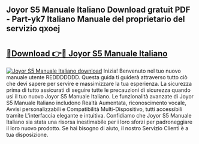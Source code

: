 ## Joyor S5 Manuale Italiano Download gratuit PDF - Part-yk7 Italiano Manuale del proprietario del servizio qxoej

# <h2><a href="http://dfbb6z.blite.top/?on=Joyor+S5+Manuale+Italiano">🔗Download 👉🔴 Joyor S5 Manuale Italiano</a></h2>

[![Joyor S5 Manuale Italiano download](https://i.imgur.com/lujVjoI.png)](http://dfbb6z.blite.top/?on=Joyor+S5+Manuale+Italiano)
Inizia! Benvenuto nel tuo nuovo manuale utente REDDDDDDD. Questa guida ti guiderà attraverso tutto ciò che devi sapere per servire e massimizzare la tua esperienza. La sicurezza prima di tutto assicurati di seguire tutte le precauzioni di sicurezza quando usi il tuo nuovo Joyor S5 Manuale Italiano. Le funzionalità avanzate di Joyor S5 Manuale Italiano includono Realtà Aumentata, riconoscimento vocale, Avvisi personalizzabili e Compatibilità Multi-Dispositivo, tutti accessibili tramite L'interfaccia elegante e intuitiva. Confidiamo che Joyor S5 Manuale Italiano sia stata una risorsa inestimabile per i loro sforzi per padroneggiare il loro nuovo prodotto. Se hai bisogno di aiuto, il nostro Servizio Clienti è a tua disposizione.
